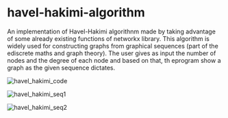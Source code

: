 # havel-hakimi-algorithm

An implementation of Havel-Hakimi algorithnm made by taking advantage of some already existing functions of networkx library.
This algorithm is widely used for constructing graphs from graphical sequences (part of the ediscrete maths and graph theory).
The user gives as input the number of nodes and the degree of each node and based on that, th eprogram show a graph as the given sequence dictates. 

![havel_hakimi_code](https://user-images.githubusercontent.com/98465741/230943283-070d3596-a847-4137-920b-10ac2e8fceec.png)


![havel_hakimi_seq1](https://user-images.githubusercontent.com/98465741/230943366-8953b4fe-f5a1-488f-837c-35bf1e3ce9e1.png)


![havel_hakimi_seq2](https://user-images.githubusercontent.com/98465741/230943382-ec0b560c-aa50-48c9-a20f-1d1d207c1ff5.png)
